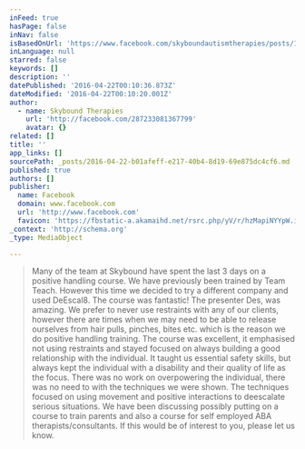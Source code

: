 ```yaml
---
inFeed: true
hasPage: false
inNav: false
isBasedOnUrl: 'https://www.facebook.com/skyboundautismtherapies/posts/1012357205522046'
inLanguage: null
starred: false
keywords: []
description: ''
datePublished: '2016-04-22T00:10:36.873Z'
dateModified: '2016-04-22T00:10:20.001Z'
author:
  - name: Skybound Therapies
    url: 'http://facebook.com/287233081367799'
    avatar: {}
related: []
title: ''
app_links: []
sourcePath: _posts/2016-04-22-b01afeff-e217-40b4-8d19-69e875dc4cf6.md
published: true
authors: []
publisher:
  name: Facebook
  domain: www.facebook.com
  url: 'http://www.facebook.com'
  favicon: 'https://fbstatic-a.akamaihd.net/rsrc.php/yV/r/hzMapiNYYpW.ico'
_context: 'http://schema.org'
_type: MediaObject

---
```

> Many of the team at Skybound have spent the last 3 days on a positive handling course. We have previously been trained by Team Teach. However this time we decided to try a different company and used DeEscal8\. The course was fantastic! The presenter Des, was amazing. We prefer to never use restraints with any of our clients, however there are times when we may need to be able to release ourselves from hair pulls, pinches, bites etc. which is the reason we do positive handling training. The course was excellent, it emphasised not using restraints and stayed focused on always building a good relationship with the individual. It taught us essential safety skills, but always kept the individual with a disability and their quality of life as the focus. There was no work on overpowering the individual, there was no need to with the techniques we were shown. The techniques focused on using movement and positive interactions to deescalate serious situations. We have been discussing possibly putting on a course to train parents and also a course for self employed ABA therapists/consultants. If this would be of interest to you, please let us know.